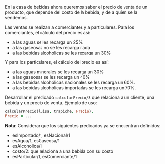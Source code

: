 En la casa de bebidas ahora queremos saber el precio de venta de un producto, que depende del costo de la bebida, y de a quíen se la vendemos.

Las ventas se realizan a comerciantes y a particulares. Para los comerciantes, el cálculo del precio es así:

* a las aguas se les recarga un 25%.
* a las gaseosas no se les recarga nada
* a las bebidas alcoholicas se les recarga un 30%

Y para los particulares, el cálculo del precio es así:

* a las aguas minerales se les recarga un 30%
* a las gaseosas se les recarga un 40%
* a las bebidas alcohólicas nacionales se les recarga un 60%.
* a las bebidas alcohólicas importadas se les recarga un 70%.

Desarrollar el predicado `calcularPrecio/3` que relaciona a un cliente, una bebida
y un precio de venta. Ejemplo de uso:

```prolog
calcularPrecio(luisa, trapiche, Precio).
Precio = ...
```

**Nota**: Considerar que los siguientes predicados ya se encuentran definidos:

  * esImportado/1, esNacional/1
  * esAgua/1, esGaseosa/1
  * esAlcoholica/1
  * costo/2: que relaciona a una bebida con su costo
  * esParticular/1, esComerciante/1

